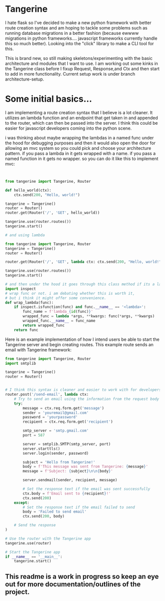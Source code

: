 # Tangerine


I hate flask so I've decided to make a new python framework with better route creation syntax and
am hoping to tackle some problems such as running database migrations in a better fashion (because
ewwww migrations in python frameworks.... javascript frameworks currently handle this so much better).
Looking into the "click" library to make a CLI tool for this.

This is brand new, so still making skeletons/experimenting with the basic architecture and modules that I want to use.
I am working out some kinks in the Tangerine class before I fixup Request, Response,and Ctx and then start to add in
more functionality. Current setup work is under branch architecture-setup.


# Some initial basics...
I am implementing a route creation syntax that I believe is a lot cleaner. It utilizes an lambda function and an endpoint
that get taken in and appended to the router, which can then be passed into the server. I think this could be easier for
javascript developers coming into the python scene.

i was thinking about maybe wrapping the lambdas in a named func under the hood for debugging purposes
and then it would also open the door for allowing an mvc system so you could pick and choose your architecture pattern.
if you pass a lambda in it gets wrapped with a name. if you pass a named function in it gets no wrapper.
so you can do it like this to implement mvc:

```python


from tangerine import Tangerine, Router

def hello_world(ctx):
    ctx.send(200, "Hello, world!")

tangerine = Tangerine()
router = Router()
router.get(Router('/', 'GET', hello_world))

tangerine.use(router.routes())
tangerine.start()

# and using lambda

from tangerine import Tangerine, Router
tangerine = Tangerine()
router = Router()

router.get(Router('/', 'GET', lambda ctx: ctx.send(200, "Hello, world!")))

tangerine.use(router.routes())
tangerine.start()
```


```python
# and then under the hood it goes through this class method if its a lambda
import inspect
# wrap func or not. i am debating whether this is worth it,
# but i think it might offer some convenience.
def wrap_lambda(func):
    if inspect.isfunction(func) and func.__name__ == '<lambda>':
        func_name = f'lambda_{id(func)}'
        wrapped_func = lambda *args, **kwargs: func(*args, **kwargs)
        wrapped_func.__name__ = func_name
        return wrapped_func
    return func
```

Here is an example implementation of how I intend users be able to start the Tangerine server and begin creating routes. This
example route sends an email with Tangerine framework:

```python
from tangerine import Tangerine, Router
import smtplib

tangerine = Tangerine()
router = Router()


# I think this syntax is cleaner and easier to work with for developers coming in from javascript
router.post('/send-email', lambda ctx:
    # Try to send an email using the information from the request body
    try:
        message = ctx.req.form.get('message')
        sender = 'youremail@gmail.com'
        password = 'yourpassword'
        recipient = ctx.req.form.get('recipient')

        smtp_server = 'smtp.gmail.com'
        port = 587

        server = smtplib.SMTP(smtp_server, port)
        server.starttls()
        server.login(sender, password)

        subject = 'Hello from Tangerine!'
        body = f'This message was sent from Tangerine: {message}'
        message = f'Subject: {subject}\n\n{body}'

        server.sendmail(sender, recipient, message)

        # Set the response text if the email was sent successfully
        ctx.body = f'Email sent to {recipient}!'
        ctx.send(200)
    except:
        # Set the response text if the email failed to send
        body = 'Failed to send email'
        ctx.send(200, body)

    # Send the response
)

# Use the router with the Tangerine app
tangerine.use(router)

# Start the Tangerine app
if __name__ == '__main__':
    tangerine.start()
```


## This readme is a work in progress so keep an eye out for more documentation/outlines of the project.
